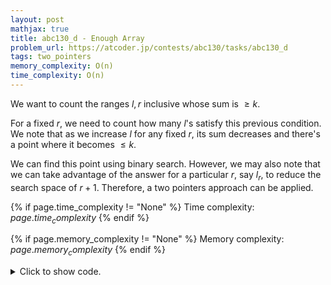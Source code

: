 ```yaml
---
layout: post
mathjax: true
title: abc130_d - Enough Array
problem_url: https://atcoder.jp/contests/abc130/tasks/abc130_d
tags: two_pointers
memory_complexity: O(n)
time_complexity: O(n)
---
```


We want to count the ranges $l, r$ inclusive whose sum is $\geq k$.

For a fixed $r$, we need to count how many $l$'s satisfy this previous
condition. We note that as we increase $l$ for any fixed $r$, its sum
decreases and there's a point where it becomes $\leq k$.

We can find this point using binary search. However, we may also note that we
can take advantage of the answer for a particular $r$, say $l_r$, to reduce
the search space of $r + 1$. Therefore, a two pointers approach can be
applied.


{% if page.time_complexity != "None" %}
Time complexity: ${{ page.time_complexity }}$
{% endif %}

{% if page.memory_complexity != "None" %}
Memory complexity: ${{ page.memory_complexity }}$
{% endif %}

<details>
<summary>
<p style="display:inline">Click to show code.</p>
</summary>
```cpp
{% raw %}
using namespace std;
using ll = long long;
using vi = vector<int>;
template <typename InputIterator,
          typename T = typename iterator_traits<InputIterator>::value_type>
void read_n(InputIterator it, int n)
{
    copy_n(istream_iterator<T>(cin), n, it);
}
int main(void)
{
    ios::sync_with_stdio(false), cin.tie(NULL);
    int n;
    ll k;
    cin >> n >> k;
    vector<ll> a(n), pa(n);
    read_n(begin(a), n);
    partial_sum(begin(a), end(a), begin(pa));
    function<ll(int, int)> sum = [&pa](int l, int r) {
        return pa[r] - (l == 0 ? 0LL : pa[l - 1]);
    };
    ll ans = 0;
    for (int r = 0, l = 0; r < n; ++r)
    {
        while (sum(l, r) >= k)
            ++l;
        ans += l;
    }
    cout << ans << endl;
    return 0;
}

{% endraw %}
```
</details>

